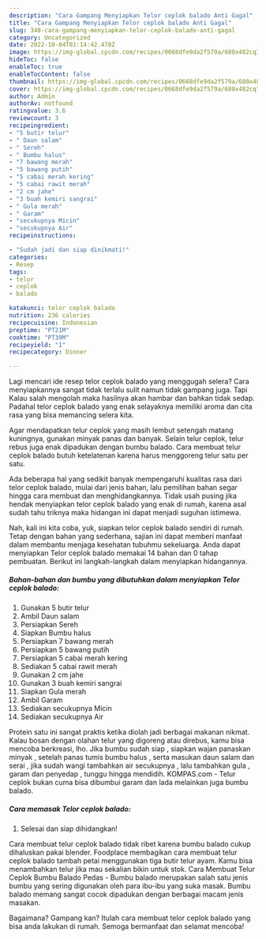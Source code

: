 ```yaml
---
description: "Cara Gampang Menyiapkan Telor ceplok balado Anti Gagal"
title: "Cara Gampang Menyiapkan Telor ceplok balado Anti Gagal"
slug: 348-cara-gampang-menyiapkan-telor-ceplok-balado-anti-gagal
category: Uncategorized
date: 2022-10-04T01:14:42.478Z
image: https://img-global.cpcdn.com/recipes/0668dfe9da2f579a/680x482cq70/telor-ceplok-balado-foto-resep-utama.jpg
hideToc: false
enableToc: true
enableTocContent: false
thumbnail: https://img-global.cpcdn.com/recipes/0668dfe9da2f579a/680x482cq70/telor-ceplok-balado-foto-resep-utama.jpg
cover: https://img-global.cpcdn.com/recipes/0668dfe9da2f579a/680x482cq70/telor-ceplok-balado-foto-resep-utama.jpg
author: Admin
authorAv: notfound
ratingvalue: 3.6
reviewcount: 3
recipeingredient:
- "5 butir telur"
- " Daun salam"
- " Sereh"
- " Bumbu halus"
- "7 bawang merah"
- "5 bawang putih"
- "5 cabai merah kering"
- "5 cabai rawit merah"
- "2 cm jahe"
- "3 buah kemiri sangrai"
- " Gula merah"
- " Garam"
- "secukupnya Micin"
- "secukupnya Air"
recipeinstructions:

- "Sudah jadi dan siap dinikmati!"
categories:
- Resep
tags:
- telor
- ceplok
- balado

katakunci: telor ceplok balado 
nutrition: 236 calories
recipecuisine: Indonesian
preptime: "PT21M"
cooktime: "PT39M"
recipeyield: "1"
recipecategory: Dinner

---
```



Lagi mencari ide resep telor ceplok balado yang menggugah selera? Cara menyiapkannya sangat tidak terlalu sulit namun tidak gampang juga. Tapi Kalau salah mengolah maka hasilnya akan hambar dan bahkan tidak sedap. Padahal telor ceplok balado yang enak selayaknya memiliki aroma dan cita rasa yang bisa memancing selera kita.


Agar mendapatkan telur ceplok yang masih lembut setengah matang kuningnya, gunakan minyak panas dan banyak. Selain telur ceplok, telur rebus juga enak dipadukan dengan bumbu balado. Cara membuat telur ceplok balado butuh ketelatenan karena harus menggoreng telur satu per satu.

Ada beberapa hal yang sedikit banyak mempengaruhi kualitas rasa dari telor ceplok balado, mulai dari jenis bahan, lalu pemilihan bahan segar hingga cara membuat dan menghidangkannya. Tidak usah pusing jika hendak menyiapkan telor ceplok balado yang enak di rumah, karena asal sudah tahu triknya maka hidangan ini dapat menjadi suguhan istimewa.


Nah, kali ini kita coba, yuk, siapkan telor ceplok balado sendiri di rumah. Tetap dengan bahan yang sederhana, sajian ini dapat memberi manfaat dalam membantu menjaga kesehatan tubuhmu sekeluarga. Anda dapat menyiapkan Telor ceplok balado memakai 14 bahan dan 0 tahap pembuatan. Berikut ini langkah-langkah dalam menyiapkan hidangannya.

<!--inarticleads1-->

##### Bahan-bahan dan bumbu yang dibutuhkan dalam menyiapkan Telor ceplok balado:

1. Gunakan 5 butir telur
1. Ambil  Daun salam
1. Persiapkan  Sereh
1. Siapkan  Bumbu halus
1. Persiapkan 7 bawang merah
1. Persiapkan 5 bawang putih
1. Persiapkan 5 cabai merah kering
1. Sediakan 5 cabai rawit merah
1. Gunakan 2 cm jahe
1. Gunakan 3 buah kemiri sangrai
1. Siapkan  Gula merah
1. Ambil  Garam
1. Sediakan secukupnya Micin
1. Sediakan secukupnya Air


Protein satu ini sangat praktis ketika diolah jadi berbagai makanan nikmat. Kalau bosan dengan olahan telur yang digoreng atau direbus, kamu bisa mencoba berkreasi, lho. Jika bumbu sudah siap , siapkan wajan panaskan minyak , setelah panas tumis bumbu halus , serta masukan daun salam dan serai , jika sudah wangi tambahkan air secukupnya , lalu tambahkan gula , garam dan penyedap , tunggu hingga mendidih. KOMPAS.com - Telur ceplok bukan cuma bisa dibumbui garam dan lada melainkan juga bumbu balado. 

<!--inarticleads2-->

##### Cara memasak Telor ceplok balado:


1. Selesai dan siap dihidangkan!

Cara membuat telur ceplok balado tidak ribet karena bumbu balado cukup dihaluskan pakai blender. Foodplace membagikan cara membuat telur ceplok balado tambah petai menggunakan tiga butir telur ayam. Kamu bisa menambahkan telur jika mau sekalian bikin untuk stok. Cara Membuat Telur Ceplok Bumbu Balado Pedas - Bumbu balado merupakan salah satu jenis bumbu yang sering digunakan oleh para ibu-ibu yang suka masak. Bumbu balado memang sangat cocok dipadukan dengan berbagai macam jenis masakan. 

Bagaimana? Gampang kan? Itulah cara membuat telor ceplok balado yang bisa anda lakukan di rumah. Semoga bermanfaat dan selamat mencoba!
